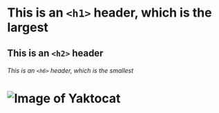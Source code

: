 # This is an `<h1>` header, which is the largest
## This is an `<h2>` header
###### This is an `<h6>` header, which is the smallest

# ![Image of Yaktocat](https://octodex.github.com/images/yaktocat.png)
